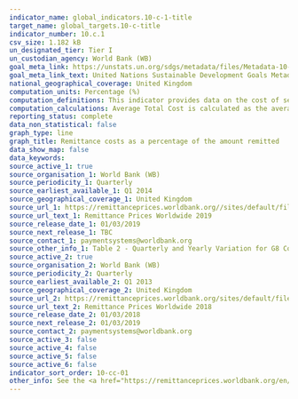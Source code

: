 ```yaml
---
indicator_name: global_indicators.10-c-1-title
target_name: global_targets.10-c-title
indicator_number: 10.c.1
csv_size: 1.182 kB
un_designated_tier: Tier I
un_custodian_agency: World Bank (WB)
goal_meta_link: https://unstats.un.org/sdgs/metadata/files/Metadata-10-0C-01.pdf
goal_meta_link_text: United Nations Sustainable Development Goals Metadata (PDF 4.0 MB)
national_geographical_coverage: United Kingdom
computation_units: Percentage (%)
computation_definitions: This indicator provides data on the cost of sending and receiving small amounts of money from one country to another. Called remittances, these international transfers are often initiated by migrant workers.
computation_calculations: Average Total Cost is calculated as the average total cost for sending USD 200 with all Remittance Service Providers worldwide.
reporting_status: complete
data_non_statistical: false
graph_type: line
graph_title: Remittance costs as a percentage of the amount remitted
data_show_map: false
data_keywords:
source_active_1: true
source_organisation_1: World Bank (WB)
source_periodicity_1: Quarterly
source_earliest_available_1: Q1 2014
source_geographical_coverage_1: United Kingdom
source_url_1: https://remittanceprices.worldbank.org//sites/default/files/rpw_report_march_2019.pdf
source_url_text_1: Remittance Prices Worldwide 2019
source_release_date_1: 01/03/2019
source_next_release_1: TBC
source_contact_1: paymentsystems@worldbank.org
source_other_info_1: Table 2 - Quarterly and Yearly Variation for G8 Countries (Q1 2014 - Q1 2019) (%)
source_active_2: true
source_organisation_2: World Bank (WB)
source_periodicity_2: Quarterly
source_earliest_available_2: Q1 2013
source_geographical_coverage_2: United Kingdom
source_url_2: https://remittanceprices.worldbank.org/sites/default/files/rpw_report_march2018.pdf
source_url_text_2: Remittance Prices Worldwide 2018
source_release_date_2: 01/03/2018
source_next_release_2: 01/03/2019
source_contact_2: paymentsystems@worldbank.org
source_active_3: false
source_active_4: false
source_active_5: false
source_active_6: false
indicator_sort_order: 10-cc-01
other_info: See the <a href="https://remittanceprices.worldbank.org/en/methodology">Remittance Prices Worldwide methodology</a> for more information.  Data follows the UN specification for this indicator. This indicator has been identified in collaboration with topic experts.
---
```

